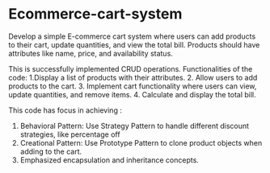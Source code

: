 # Ecommerce-cart-system
Develop a simple E-commerce cart system where users can add products to their cart, update quantities, and view the total bill. Products should have attributes like name, price, and availability status.

This is successfully implemented CRUD operations.
Functionalities of the code:
1.Display a list of products with their attributes.
2. Allow users to add products to the cart.
3. Implement cart functionality where users can view, update quantities, and remove items.
4. Calculate and display the total bill.

This code has focus in achieving :
1. Behavioral Pattern: Use Strategy Pattern to handle different discount strategies, like percentage off 
2. Creational Pattern: Use Prototype Pattern to clone product objects when adding to the cart.
3. Emphasized encapsulation and inheritance concepts. 
